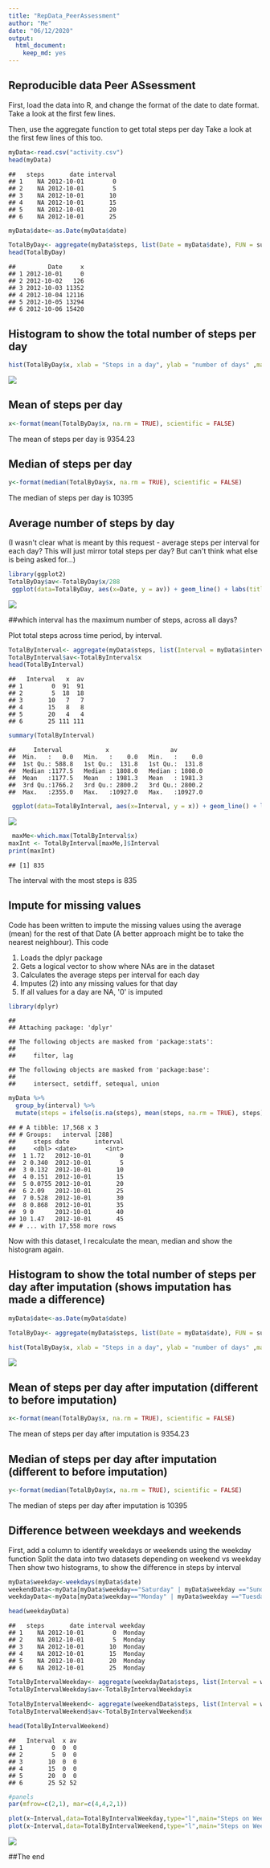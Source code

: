 ```yaml
---
title: "RepData_PeerAssessment"
author: "Me"
date: "06/12/2020"
output: 
  html_document: 
    keep_md: yes
---
```




## Reproducible data Peer ASsessment

First, load the data into R, and change the format of the date to date format.
Take a look at the first few lines.

Then, use the aggregate function to get total steps per day
Take a look at the first few lines of this too.


```r
myData<-read.csv("activity.csv")
head(myData)
```

```
##   steps       date interval
## 1    NA 2012-10-01        0
## 2    NA 2012-10-01        5
## 3    NA 2012-10-01       10
## 4    NA 2012-10-01       15
## 5    NA 2012-10-01       20
## 6    NA 2012-10-01       25
```

```r
myData$date<-as.Date(myData$date)

TotalByDay<- aggregate(myData$steps, list(Date = myData$date), FUN = sum, na.rm = TRUE)
head(TotalByDay)
```

```
##         Date     x
## 1 2012-10-01     0
## 2 2012-10-02   126
## 3 2012-10-03 11352
## 4 2012-10-04 12116
## 5 2012-10-05 13294
## 6 2012-10-06 15420
```

## Histogram to show the total number of steps per day



```r
hist(TotalByDay$x, xlab = "Steps in a day", ylab = "number of days" ,main = "Histogram of daily total steps")
```

![](PA1_template_files/figure-html/totalSteps-1.png)<!-- -->

## Mean of steps per day


```r
x<-format(mean(TotalByDay$x, na.rm = TRUE), scientific = FALSE)
```
The mean of steps per day is 9354.23

## Median of steps per day


```r
y<-format(median(TotalByDay$x, na.rm = TRUE), scientific = FALSE)
```
The median of steps per day is 10395

## Average number of steps by day 
(I wasn't clear what is meant by this request - average steps per interval for each day? This will just mirror total steps per day? But can't think what else is being asked for...)


```r
library(ggplot2)
TotalByDay$av<-TotalByDay$x/288
 ggplot(data=TotalByDay, aes(x=Date, y = av)) + geom_line() + labs(title = "Average steps per interval, by day", x = "Date", y = "Average steps per 5 minute interval")
```

![](PA1_template_files/figure-html/avPerDay-1.png)<!-- -->

##which interval has the maximum number of steps, across all days?

Plot total steps across time period, by interval. 


```r
TotalByInterval<- aggregate(myData$steps, list(Interval = myData$interval), FUN = sum, na.rm = TRUE)
TotalByInterval$av<-TotalByInterval$x
head(TotalByInterval)
```

```
##   Interval   x  av
## 1        0  91  91
## 2        5  18  18
## 3       10   7   7
## 4       15   8   8
## 5       20   4   4
## 6       25 111 111
```

```r
summary(TotalByInterval)
```

```
##     Interval            x                 av         
##  Min.   :   0.0   Min.   :    0.0   Min.   :    0.0  
##  1st Qu.: 588.8   1st Qu.:  131.8   1st Qu.:  131.8  
##  Median :1177.5   Median : 1808.0   Median : 1808.0  
##  Mean   :1177.5   Mean   : 1981.3   Mean   : 1981.3  
##  3rd Qu.:1766.2   3rd Qu.: 2800.2   3rd Qu.: 2800.2  
##  Max.   :2355.0   Max.   :10927.0   Max.   :10927.0
```

```r
 ggplot(data=TotalByInterval, aes(x=Interval, y = x)) + geom_line() + labs(title = "Total steps by interval across whole time period", x = "Interval", y = "Total steps per 5 minute interval")
```

![](PA1_template_files/figure-html/maxInterval-1.png)<!-- -->

```r
 maxMe<-which.max(TotalByInterval$x)
maxInt <- TotalByInterval[maxMe,]$Interval
print(maxInt)
```

```
## [1] 835
```
The interval with the most steps is 835        

## Impute for missing values
Code has been written to impute the missing values using the average (mean) for the rest of that Date
(A better approach might be to take the nearest neighbour). This code
1. Loads the dplyr package
2. Gets a logical vector to show where NAs are in the dataset
2. Calculates the average steps per interval for each day
3. Imputes (2) into any missing values for that day
4. If all values for a day are NA, '0' is imputed


```r
library(dplyr)
```

```
## 
## Attaching package: 'dplyr'
```

```
## The following objects are masked from 'package:stats':
## 
##     filter, lag
```

```
## The following objects are masked from 'package:base':
## 
##     intersect, setdiff, setequal, union
```

```r
myData %>% 
  group_by(interval) %>% 
  mutate(steps = ifelse(is.na(steps), mean(steps, na.rm = TRUE), steps))
```

```
## # A tibble: 17,568 x 3
## # Groups:   interval [288]
##     steps date       interval
##     <dbl> <date>        <int>
##  1 1.72   2012-10-01        0
##  2 0.340  2012-10-01        5
##  3 0.132  2012-10-01       10
##  4 0.151  2012-10-01       15
##  5 0.0755 2012-10-01       20
##  6 2.09   2012-10-01       25
##  7 0.528  2012-10-01       30
##  8 0.868  2012-10-01       35
##  9 0      2012-10-01       40
## 10 1.47   2012-10-01       45
## # ... with 17,558 more rows
```

Now with this dataset, I recalculate the mean, median and show the histogram again. 



## Histogram to show the total number of steps per day after imputation (shows imputation has made a difference)



```r
myData$date<-as.Date(myData$date)

TotalByDay<- aggregate(myData$steps, list(Date = myData$date), FUN = sum, na.rm = TRUE)

hist(TotalByDay$x, xlab = "Steps in a day", ylab = "number of days" ,main = "Histogram of daily total steps")
```

![](PA1_template_files/figure-html/totalStepsImp-1.png)<!-- -->

## Mean of steps per day after imputation (different to before imputation)


```r
x<-format(mean(TotalByDay$x, na.rm = TRUE), scientific = FALSE)
```
The mean of steps per day after imputation is 9354.23

## Median of steps per day after imputation (different to before imputation)


```r
y<-format(median(TotalByDay$x, na.rm = TRUE), scientific = FALSE)
```
The median of steps per day after imputation is 10395

## Difference between weekdays and weekends

First, add a column to identify weekdays or weekends using the weekday function
Split the data into two datasets depending on weekend vs weekday
Then show two histograms, to show the difference in steps by interval


```r
myData$weekday<-weekdays(myData$date)
weekendData<-myData[myData$weekday=="Saturday" | myData$weekday =="Sunday",]
weekdayData<-myData[myData$weekday=="Monday" | myData$weekday =="Tuesday" | myData$weekday=="Wednesday" | myData$weekday =="Thursday" | myData$weekday=="Friday",]

head(weekdayData)
```

```
##   steps       date interval weekday
## 1    NA 2012-10-01        0  Monday
## 2    NA 2012-10-01        5  Monday
## 3    NA 2012-10-01       10  Monday
## 4    NA 2012-10-01       15  Monday
## 5    NA 2012-10-01       20  Monday
## 6    NA 2012-10-01       25  Monday
```

```r
TotalByIntervalWeekday<- aggregate(weekdayData$steps, list(Interval = weekdayData$interval), FUN = sum, na.rm = TRUE)
TotalByIntervalWeekday$av<-TotalByIntervalWeekday$x

TotalByIntervalWeekend<- aggregate(weekendData$steps, list(Interval = weekendData$interval), FUN = sum, na.rm = TRUE)
TotalByIntervalWeekend$av<-TotalByIntervalWeekend$x

head(TotalByIntervalWeekend)
```

```
##   Interval  x av
## 1        0  0  0
## 2        5  0  0
## 3       10  0  0
## 4       15  0  0
## 5       20  0  0
## 6       25 52 52
```

```r
#panels
par(mfrow=c(2,1), mar=c(4,4,2,1))

plot(x~Interval,data=TotalByIntervalWeekday,type="l",main="Steps on Weekdays", xlab="Interval", col="blue")
plot(x~Interval,data=TotalByIntervalWeekend,type="l",main="Steps on Weekends", xlab="Interval", col="red")
```

![](PA1_template_files/figure-html/weekday-1.png)<!-- -->

##The end
